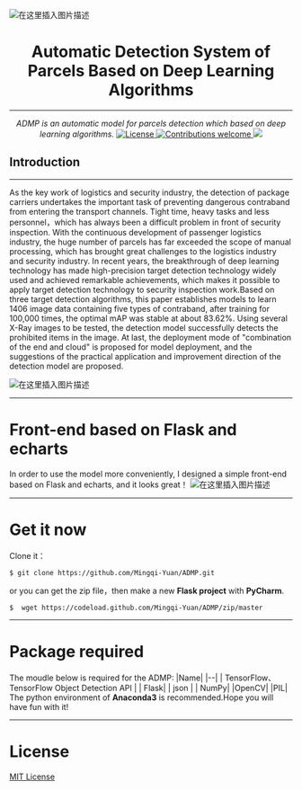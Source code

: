 ![在这里插入图片描述](https://img-blog.csdnimg.cn/2019031921510436.png?x-oss-process=image/watermark,type_ZmFuZ3poZW5naGVpdGk,shadow_10,text_aHR0cHM6Ly9ibG9nLmNzZG4ubmV0L3dlaXhpbl80MjQ5OTIzNg==,size_16,color_FFFFFF,t_70)
<h1 align="center">
    Automatic Detection System of Parcels Based on Deep Learning Algorithms
</h1>

---
<p align="center">
    <em>ADMP is an automatic model for parcels detection which based on deep learning algorithms.</em>
        <a href="https://opensource.org/licenses/MIT">
        <img src="https://img.shields.io/badge/License-MIT-brightgreen.svg" alt="License"> 
    </a>
    <a href="https://github.com/pyecharts/pyecharts/pulls">
        <img src="https://img.shields.io/badge/contributions-welcome-brightgreen.svg?style=flat" alt="Contributions welcome">
    </a>
    <a href="https://pypi.org/project/pyecharts/">
        <img src="https://img.shields.io/badge/python-3.x-blue.svg" >
    </a>
</p>

## Introduction
---
As the key work of logistics and security industry, the detection of package carriers undertakes the important task of preventing dangerous contraband from entering the transport channels. Tight time, heavy tasks and less personnel，which has always been a difficult problem in front of security inspection. With the continuous development of passenger logistics industry, the huge number of parcels has far exceeded the scope of manual processing, which has brought great challenges to the logistics industry and security industry. In recent years, the breakthrough of deep learning technology has made high-precision target detection technology widely used and achieved remarkable achievements, which makes it possible to apply target detection technology to security inspection work.Based on three target detection algorithms, this paper establishes models to learn 1406 image data containing five types of contraband, after training for 100,000 times, the optimal mAP was stable at about 83.62%. Using several X-Ray images to be tested, the detection model successfully detects the prohibited items in the image. At last, the deployment mode of "combination of the end and cloud" is proposed for model deployment, and the suggestions of the practical application and improvement direction of the detection model are proposed.

![在这里插入图片描述](https://img-blog.csdnimg.cn/20190319221536815.png?x-oss-process=image/watermark,type_ZmFuZ3poZW5naGVpdGk,shadow_10,text_aHR0cHM6Ly9ibG9nLmNzZG4ubmV0L3dlaXhpbl80MjQ5OTIzNg==,size_16,color_FFFFFF,t_70)

----
# Front-end based on Flask and echarts
In order to use the model more conveniently, I designed a simple front-end based on Flask and echarts, and it looks great！
![在这里插入图片描述](https://img-blog.csdnimg.cn/20190319221554355.png?x-oss-process=image/watermark,type_ZmFuZ3poZW5naGVpdGk,shadow_10,text_aHR0cHM6Ly9ibG9nLmNzZG4ubmV0L3dlaXhpbl80MjQ5OTIzNg==,size_16,color_FFFFFF,t_70)

---
# Get it now
Clone it：
```
$ git clone https://github.com/Mingqi-Yuan/ADMP.git
```
or  you can get the zip file，then make a new **Flask project** with **PyCharm**.
```
$  wget https://codeload.github.com/Mingqi-Yuan/ADMP/zip/master
```



---
# Package required
The moudle below is required for the ADMP:
|Name|
|--|
| TensorFlow、TensorFlow Object Detection API |
| Flask|
| json | 
| NumPy|
|OpenCV|
|PIL|
The python environment of **Anaconda3** is recommended.Hope you will have fun with it!

---

# License
[MIT License](LICENSE)
